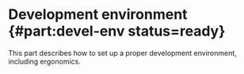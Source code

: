 # Development environment {#part:devel-env status=ready}

This part describes how to set up a proper development environment, including ergonomics.
